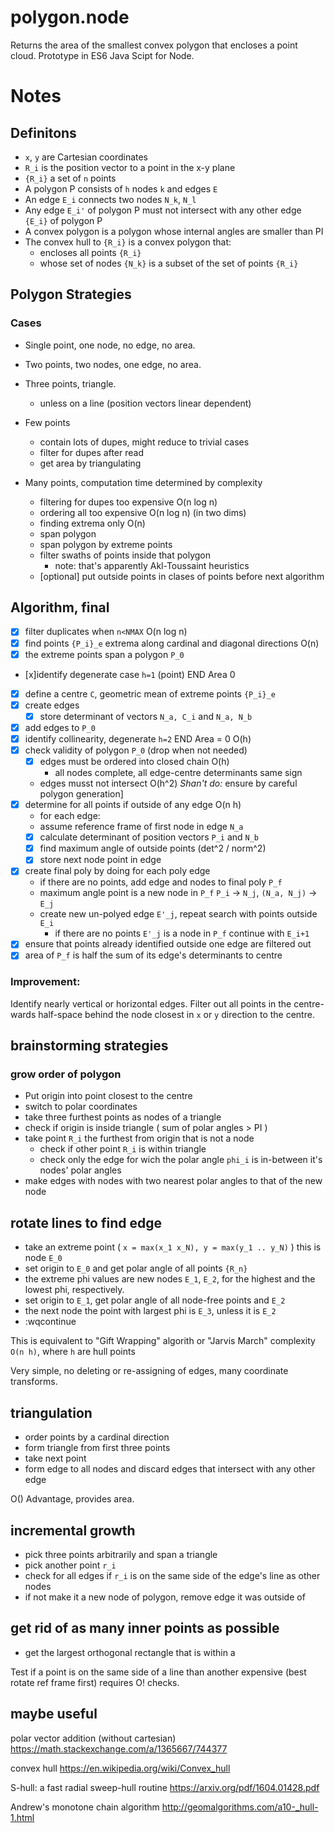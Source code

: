 # polygon.node
Returns the area of the smallest convex polygon that encloses a point cloud. Prototype in ES6 Java Scipt for Node.

# Notes

## Definitons
* `x`, `y` are Cartesian coordinates
* `R_i` is the position vector to a point in the x-y plane
* `{R_i}` a set of `n` points
* A polygon P consists of `h` nodes `k` and edges `E`
* An edge `E_i` connects two nodes `N_k`, `N_l`
* Any edge `E_i'` of polygon P must not intersect with any other edge `{E_i}` of polygon P
* A convex polygon is a polygon whose internal angles are smaller than PI
* The convex hull to `{R_i}` is a convex polygon that:
    * encloses all points `{R_i}`
    * whose set of nodes `{N_k}` is a subset of the set of points `{R_i}`

## Polygon Strategies
### Cases
- Single point, one node, no edge, no area.
- Two points, two nodes, one edge, no area.
- Three points, triangle.
    - unless on a line (position vectors linear dependent)
- Few points
    - contain lots of dupes, might reduce to trivial cases
    - filter for dupes after read
    - get area by triangulating

- Many points, computation time determined by complexity
    - filtering for dupes too expensive O(n log n)
    - ordering all too expensive O(n log n) (in two dims)
    - finding extrema only O(n)
    - span polygon 
    - span polygon by extreme points
    - filter swaths of points inside that polygon
       - note: that's apparently Akl-Toussaint heuristics
    - [optional] put outside points in clases of points before next algorithm

## Algorithm, final
- [x] filter duplicates when `n<NMAX` O(n log n)
- [x] find points `{P_i}_e` extrema along cardinal and diagonal directions O(n)
- [x] the extreme points span a polygon `P_0` 
- [x]identify degenerate case `h=1` (point) END Area 0 
- [x] define a centre `C`, geometric mean of extreme points `{P_i}_e` 
- [x] create edges 
    - [x] store determinant of vectors `N_a, C_i` and `N_a, N_b` 
- [x] add edges to `P_0` 
- [x] identify collinearity, degenerate `h=2` END Area = 0 O(h) 
- [x] check validity of polygon `P_0` (drop when not needed) 
    - [x] edges must be ordered into closed chain O(h) 
        - all nodes complete, all edge-centre determinants same sign
    - edges musst not intersect O(h^2) _Shan't do:_ ensure by careful polygon generation]
- [x] determine for all points if outside of any edge O(n h) 
    - for each edge:
    - assume reference frame of first node in edge `N_a`
    - [x] calculate determinant of position vectors `P_i` and `N_b` 
    - [x] find maximum angle of outside points (det^2 / norm^2) 
    - [x] store next node point in edge 
- [x] create final poly by doing for each poly edge 
    - if there are no points, add edge and nodes to final poly `P_f`
    - maximum angle point is a new node in `P_f` `P_i` -> `N_j`, `(N_a, N_j)` -> `E_j`
    - create new un-polyed edge `E'_j`, repeat search with points outside `E_i`
        - if there are no points `E'_j` is a node in `P_f` continue with `E_i+1`
- [x] ensure that points already identified outside one edge are filtered out 
- [x] area of `P_f` is half the sum of its edge's determinants to centre 

### Improvement:
Identify nearly vertical or horizontal edges. Filter out all points in the centre-wards half-space behind the 
node closest in `x` or `y` direction to the centre.

## brainstorming strategies
### grow order of polygon
- Put origin into point closest to the centre
- switch to polar coordinates
- take three furthest points as nodes of a triangle
- check if origin is inside triangle ( sum of polar angles > PI )
- take point `R_i` the furthest from origin that is not a node
    - check if other point `R_i` is within triangle
    - check only the edge for wich the polar angle `phi_i` is in-between it's nodes' polar angles
- make edges with nodes with two nearest polar angles to that of the new node 

## rotate lines to find edge
- take an extreme point ( `x = max(x_1 x_N), y = max(y_1 .. y_N)` ) this is node `E_0`
- set origin to `E_0` and get polar angle of all points `{R_n}`
- the extreme phi values are new nodes `E_1`, `E_2`, for the highest and the lowest phi, respectively.
- set origin to `E_1`, get polar angle of all node-free points and `E_2`
- the next node the point with largest phi is `E_3`, unless it is `E_2`
- :wqcontinue

This is equivalent to "Gift Wrapping" algorith or "Jarvis March" complexity `O(n h)`, where `h` are hull points

Very simple, no deleting or re-assigning of edges, many coordinate transforms.

## triangulation
- order points by a cardinal direction
- form triangle from first three points
- take next point
- form edge to all nodes and discard edges that intersect with any other edge

O()
Advantage, provides area.

## incremental growth
- pick three points arbitrarily and span a triangle
- pick another point `r_i`
- check for all edges if `r_i` is on the same side of the edge's line as other nodes
- if not make it a new node of polygon, remove edge it was outside of

## get rid of as many inner points as possible
- get the largest orthogonal rectangle that is within a

Test if a point is on the same side of a line than another expensive (best rotate ref frame first)
requires O! checks.

## maybe useful
polar vector addition (without cartesian)
https://math.stackexchange.com/a/1365667/744377

convex hull
https://en.wikipedia.org/wiki/Convex_hull

S-hull: a fast radial sweep-hull routine
https://arxiv.org/pdf/1604.01428.pdf

Andrew's monotone chain algorithm
http://geomalgorithms.com/a10-_hull-1.html
